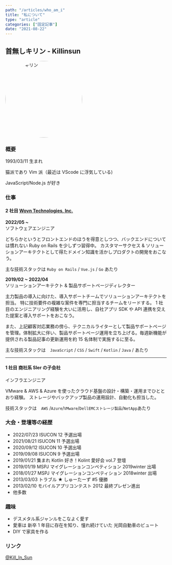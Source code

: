 ```yaml
---
path: "/articles/who_am_i"
title: "私について"
type: "article"
categories: ["固定記事"]
date: "2021-08-22"
---
```


<style>

    .profile-image {
        width: 15rem;
        border-radius: 50%;
        display: flex;
    }

</style>

## 首無しキリン - Killinsun

<img class="mx-auto profile-image" src="https://pbs.twimg.com/profile_images/1289492800354938881/8wLr01s0_400x400.jpg" alt="首無しキリン"/>

### 概要

1993/03/11 生まれ

猫派であり Vim 派（最近は VScode に浮気している)

JavaScript/Node.js が好き

### 仕事

#### 2 社目 [Wovn Technologies, Inc.](https://wovn.io/ja/about)

**2022/05 ~** <br/>
ソフトウェアエンジニア

どちらかというとフロントエンドのほうを得意としつつ、バックエンドについては慣れない Ruby on Rails を少しずつ習得中。
カスタマーサクセス & ソリューションアーキテクトとして得たドメイン知識を活かしプロダクトの開発をおこなう。

主な技術スタックは `Ruby on Rails` / `Vue.js` / `Go` あたり

**2019/02 ~ 2022/04** <br/>
ソリューションアーキテクト & 製品サポートページディレクター

主力製品の導入に向けた、導入サポートチームでソリューションアーキテクトを担当。
特に技術要件の複雑な案件を専門に担当するチームをリードする。
1 社目のエンジニアリング経験を大いに活用し、自社アプリ SDK や API 連携を交えた提案と導入サポートをおこなう。

また、上記顧客対応業務の傍ら、テクニカルライターとして製品サポートページを管理。体制拡大に伴い、製品サポートページ運用を立ち上げる。毎週新機能が提供される製品記事の更新運用を約 15 名体制で実施するに至る。

主な技術スタックは　`JavaScript` / `CSS` / `Swift` / `Kotlin` / `Java` / あたり

---

#### 1 社目 商社系 SIer の子会社

インフラエンジニア

VMware & AWS & Azure を使ったクラウド基盤の設計・構築・運用までひととおり経験。
ストレージやバックアップ製品の運用設計、自動化も担当した。

技術スタックは　`AWS` /`Azure`/`VMware`/`DellEMCストレージ製品`/`NetApp`あたり

### 大会・登壇等の経歴

- 2022/07/23 ISUCON 12 予選出場
- 2021/08/21 ISUCON 11 予選出場
- 2020/09/12 ISUCON 10 予選出場
- 2019/09/08 ISUCON 9 予選出場
- 2019/01/21 集まれ Kotlin 好き！Kolint 愛好会 vol.7 登壇
- 2019/01/19 MSPJ マイグレーションコンペティション 2019winter 出場
- 2018/01/27 MSPJ マイグレーションコンペティション 2018winter 出場
- 2013/03/03 トラブル ★ しゅーたーず #5 優勝
- 2013/02/10 モバイルアプリコンテスト 2012 最終プレゼン進出
- 他多数

### 趣味

- デスメタル系ジャンルをこなよく愛す
- 愛車は 新卒 1 年目に存在を知り、憧れ続けていた 光岡自動車のビュート
- DIY で家具を作る

### リンク

<a href="https://twitter.com/kill_in_sun">@Kill_In_Sun</a>
